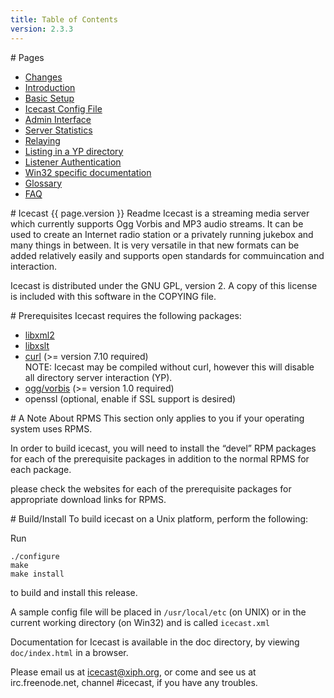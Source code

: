 ```yaml
---
title: Table of Contents
version: 2.3.3
---
```


<article markdown="1">
# Pages

-	[Changes](changes.html)
-	[Introduction](introduction.html)
-	[Basic Setup](basic-setup.html)
-	[Icecast Config File](config-file.html)
-	[Admin Interface](admin-interface.html)
-	[Server Statistics](server-stats.html)
-	[Relaying](relaying.html)
-	[Listing in a YP directory](yp.html)
-	[Listener Authentication](auth.html)
-	[Win32 specific documentation](win32.html)
-	[Glossary](glossary.html)
-	[FAQ](faq.html)

</article>

<article markdown="1">
# Icecast {{ page.version }} Readme
Icecast is a streaming media server which currently supports Ogg
Vorbis and MP3 audio streams. It can be used to create an Internet
radio station or a privately running jukebox and many things in
between. It is very versatile in that new formats can be added
relatively easily and supports open standards for commuincation and
interaction.  
  
Icecast is distributed under the GNU GPL, version 2. A copy of this
license is included with this software in the COPYING file.

</article>

<article markdown="1">
# Prerequisites
Icecast requires the following packages:

-	[libxml2](http://xmlsoft.org/downloads.html)
-	[libxslt](http://xmlsoft.org/XSLT/downloads.html)
-	[curl](http://curl.haxx.se/download.html) (>= version 7.10 required)  
	NOTE: Icecast may be compiled without curl, however this will disable all directory server interaction (YP).
-	[ogg/vorbis](http://www.vorbis.com/files) (>= version 1.0 required)
-	openssl (optional, enable if SSL support is desired)

</article>

<article markdown="1">
# A Note About RPMS
This section only applies to you if your operating system uses RPMS.  

In order to build icecast, you will need to install the “devel” RPM
packages for each of the prerequisite packages in addition to the
normal RPMS for each package.  
  
please check the websites for each of the prerequisite packages for
appropriate download links for RPMS.

</article>

<article markdown="1">
# Build/Install
To build icecast on a Unix platform, perform the following:

Run

    ./configure
    make
    make install

to build and install this release.

A sample config file will be placed in `/usr/local/etc` (on UNIX) or in
the current working directory (on Win32) and is called `icecast.xml`

Documentation for Icecast is available in the doc directory, by
viewing `doc/index.html` in a browser.

Please email us at icecast@xiph.org, or come and see us 
at irc.freenode.net, channel #icecast, if you have any troubles.
</article>
